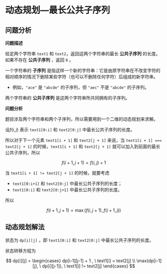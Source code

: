 # 动态规划—最长公共子序列

## 问题分析

**问题描述**

给定两个字符串 `text1` 和 `text2`，返回这两个字符串的最长 **公共子序列** 的长度。如果不存在 **公共子序列** ，返回 `0` 。

一个字符串的 **子序列** 是指这样一个新的字符串：它是由原字符串在不改变字符的相对顺序的情况下删除某些字符（也可以不删除任何字符）后组成的新字符串。

* 例如，`"ace"` 是 `"abcde"` 的子序列，但 `"aec"` 不是 `"abcde"` 的子序列。

两个字符串的 **公共子序列** 是这两个字符串所共同拥有的子序列。

**问题分析**

题目涉及两个字符串和两个子序列，所以需要用到一个二维的动态规划来求解。

设$f(i,j)$ 表示 `text1[0:i]` 和 `text2[0:j]` 中最长公共子序列的长度。

所以对于下一个元素 `text1[i + 1]` 和 `text2[j + 1]` 来说，当 `text1[i + 1] === text2[j + 1]` 的时候，`text1[i + 1]` 和 `text2[j + 1]` 就可以加入到前面的最长公共子序列，所以

$$
f(i+1,j+1) = f(i,j) + 1
$$

当 `text1[i + 1] != text2[j + 1]` 的时候，就要考虑

* `text1[0:i+1]` 和 `text2[0:j]` 中最长公共子序列的长度；
* `text1[0:i]` 和 `text2[0:j+1]` 中最长公共子序列的长度。

所以

$$
f(i+1,j+1) = \max(f(i,j+1), f(i+1,j) )
$$


## 动态规划解法

状态为 `dp[i][j]` ，即 `text1[0:i]` 和 `text2[0:j]` 中最长公共子序列的长度。

状态转移方程为

$$
dp[i][j] = 
\begin{cases} 
dp[i-1][j-1] + 1 , \ text1[i] = text2[j] \\
\max(dp[i-1][j], \ dp[i][j-1]), \ text1[i] != text2[j]
\end{cases}
$$
